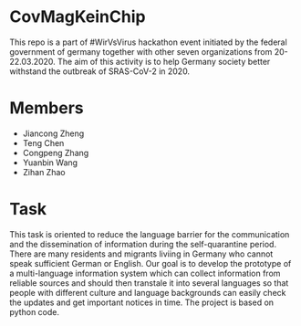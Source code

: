 # CovMagKeinChip
This repo is a part of #WirVsVirus hackathon event initiated by the federal government of germany together with other seven organizations from 20-22.03.2020.
The aim of this activity is to help Germany society better withstand the outbreak of SRAS-CoV-2 in 2020.
# Members
- Jiancong Zheng
- Teng Chen
- Congpeng Zhang
- Yuanbin Wang
- Zihan Zhao
# Task
This task is oriented to reduce the language barrier for the communication and the dissemination of information during the self-quarantine period. There are many residents and migrants liviing in Germany who cannot speak sufficient German or English. Our goal is to develop the prototype of a multi-language information system which can collect information from reliable sources and should then transtale it into several languages so that people with different culture and language backgrounds can easily check the updates and get important notices in time.
The project is based on python code.
